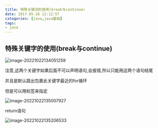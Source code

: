 ```yaml
---
title: 特殊关键词的使用(break与continue)
date: 2017-05-26 12:12:57
categories: [java,java基础]
tags:
- java
---
```




## 特殊关键字的使用(break与continue)

  ![image-20221022134051259](https://markdown-langxecho-save.oss-cn-hangzhou.aliyuncs.com/img/202301281555945.png)

 注意,这两个关键字如果后面不可以声明语句,会报错,所以只能用这两个语句结尾

 并且是默认跳出包裹此关键字最近的for循环

 但是可以用标签来指定

![image-20221022135007927](https://markdown-langxecho-save.oss-cn-hangzhou.aliyuncs.com/img/202301281555312.png)

return语句

![image-20221022135206533](https://markdown-langxecho-save.oss-cn-hangzhou.aliyuncs.com/img/202301281555465.png)